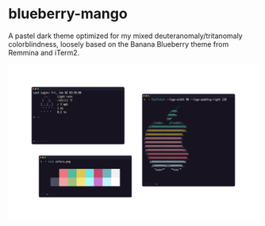 # blueberry-mango

A pastel dark theme optimized for my mixed deuteranomaly/tritanomaly colorblindness,
loosely based on the Banana Blueberry theme from Remmina and iTerm2.

![Example Image](ims/blueberry-mango-kitty.svg)
